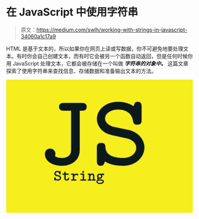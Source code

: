 # 在 JavaScript 中使用字符串

> 原文：<https://medium.com/swlh/working-with-strings-in-javascript-34060a1c17a9>

HTML 是基于文本的，所以如果你在网页上读或写数据，你不可避免地要处理文本。有时你会自己创建文本，而有时它会被另一个函数自动返回，但是任何时候你用 JavaScript 处理文本，它都会被存储在一个叫做 ***字符串的对象中。*** 这篇文章探索了使用字符串来查找信息、存储数据和准备输出文本的方法。

![](img/dee598cf451e0f59465eec7649c24dfd.png)